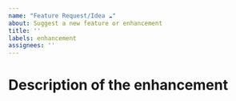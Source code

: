 ```yaml
---
name: "Feature Request/Idea ☁"
about: Suggest a new feature or enhancement
title: ''
labels: enhancement
assignees: ''
---
```


# Description of the enhancement
